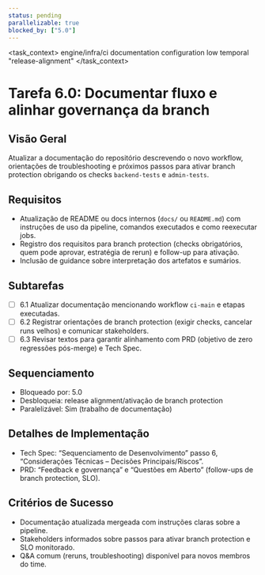 ```yaml
---
status: pending
parallelizable: true
blocked_by: ["5.0"]
---
```


<task_context>
<domain>engine/infra/ci</domain>
<type>documentation</type>
<scope>configuration</scope>
<complexity>low</complexity>
<dependencies>temporal</dependencies>
<unblocks>"release-alignment"</unblocks>
</task_context>

# Tarefa 6.0: Documentar fluxo e alinhar governança da branch

## Visão Geral
Atualizar a documentação do repositório descrevendo o novo workflow, orientações de troubleshooting e próximos passos para ativar branch protection obrigando os checks `backend-tests` e `admin-tests`.

## Requisitos
- Atualização de README ou docs internos (`docs/` ou `README.md`) com instruções de uso da pipeline, comandos executados e como reexecutar jobs.
- Registro dos requisitos para branch protection (checks obrigatórios, quem pode aprovar, estratégia de rerun) e follow-up para ativação.
- Inclusão de guidance sobre interpretação dos artefatos e sumários.

## Subtarefas
- [ ] 6.1 Atualizar documentação mencionando workflow `ci-main` e etapas executadas.
- [ ] 6.2 Registrar orientações de branch protection (exigir checks, cancelar runs velhos) e comunicar stakeholders.
- [ ] 6.3 Revisar textos para garantir alinhamento com PRD (objetivo de zero regressões pós-merge) e Tech Spec.

## Sequenciamento
- Bloqueado por: 5.0
- Desbloqueia: release alignment/ativação de branch protection
- Paralelizável: Sim (trabalho de documentação)

## Detalhes de Implementação
- Tech Spec: “Sequenciamento de Desenvolvimento” passo 6, “Considerações Técnicas – Decisões Principais/Riscos”.
- PRD: “Feedback e governança” e “Questões em Aberto” (follow-ups de branch protection, SLO).

## Critérios de Sucesso
- Documentação atualizada mergeada com instruções claras sobre a pipeline.
- Stakeholders informados sobre passos para ativar branch protection e SLO monitorado.
- Q&A comum (reruns, troubleshooting) disponível para novos membros do time.
